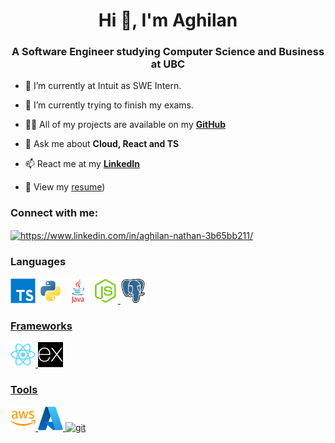 <h1 align="center">Hi 👋, I'm Aghilan</h1>
<h3 align="center">A Software Engineer studying Computer Science and Business at UBC</h3>

- 🔭 I’m currently at Intuit as SWE Intern. 

- 🌱 I’m currently trying to finish my exams.

- 👨‍💻 All of my projects are available on my **[GitHub](https://github.com/aghilann/)**
- 💬 Ask me about **Cloud, React and TS**

- 📫 React me at my **[LinkedIn](https://www.linkedin.com/in/aghilan-nathan-3b65bb211/)**

- 📄 View my [resume]([https://aghilan.netlify.app/resume.html))

<h3 align="left">Connect with me:</h3>
<p align="left">
<a href="https://linkedin.com/in/https://www.linkedin.com/in/aghilan-nathan-3b65bb211/" target="blank"><img align="center" src="https://raw.githubusercontent.com/rahuldkjain/github-profile-readme-generator/master/src/images/icons/Social/linked-in-alt.svg" alt="https://www.linkedin.com/in/aghilan-nathan-3b65bb211/" height="30" width="40" /></a>
</p>

<h3 align="left">Languages</h3>
<p align="left">




<img src="https://raw.githubusercontent.com/devicons/devicon/master/icons/typescript/typescript-original.svg" alt="typescript" width="40" height="40"/>
<img src="https://raw.githubusercontent.com/devicons/devicon/master/icons/python/python-original.svg" alt="python" width="40" height="40"/> </a> 
<img src="https://github.com/devicons/devicon/blob/master/icons/java/java-original-wordmark.svg" alt="Java" width="40" height="40"/>
<a href="https://git-scm.com/" target="_blank" rel="noreferrer">
  
  <img src="https://github.com/devicons/devicon/blob/master/icons/nodejs/nodejs-original.svg" alt="typescript" width="40" height="40"/>
  
  <img src="https://github.com/devicons/devicon/blob/master/icons/postgresql/postgresql-original.svg" alt="typescript" width="40" height="40"/>
  
  <h3 align="left">Frameworks</h3>
<p align="left">
  <img src="https://github.com/devicons/devicon/blob/master/icons/react/react-original.svg" alt="react" width="40" height="40"/>
  <img style="-webkit-filter: invert(1);filter: invert(1);" src="https://github.com/devicons/devicon/blob/master/icons/express/express-original.svg" alt="react" width="40" height="40"/>
  <h3 align="left">Tools</h3>
<p align="left">
  <img src="https://github.com/devicons/devicon/blob/master/icons/amazonwebservices/amazonwebservices-plain-wordmark.svg" alt="react" width="40" height="40"/>
  <img src="https://github.com/devicons/devicon/blob/master/icons/azure/azure-original.svg" alt="react" width="40" height="40"/>
  <img src="https://www.vectorlogo.zone/logos/git-scm/git-scm-icon.svg" alt="git" width="40" height="40"/>
</p>
